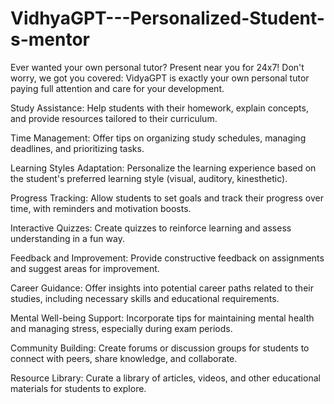 # VidhyaGPT---Personalized-Student-s-mentor
Ever wanted your own personal tutor? Present near you for 24x7! Don't worry, we got you covered: VidyaGPT is exactly your own personal tutor paying full attention and care for your development.

Study Assistance: Help students with their homework, explain concepts, and provide resources tailored to their curriculum.

Time Management: Offer tips on organizing study schedules, managing deadlines, and prioritizing tasks.

Learning Styles Adaptation: Personalize the learning experience based on the student's preferred learning style (visual, auditory, kinesthetic).

Progress Tracking: Allow students to set goals and track their progress over time, with reminders and motivation boosts.

Interactive Quizzes: Create quizzes to reinforce learning and assess understanding in a fun way.

Feedback and Improvement: Provide constructive feedback on assignments and suggest areas for improvement.

Career Guidance: Offer insights into potential career paths related to their studies, including necessary skills and educational requirements.

Mental Well-being Support: Incorporate tips for maintaining mental health and managing stress, especially during exam periods.

Community Building: Create forums or discussion groups for students to connect with peers, share knowledge, and collaborate.

Resource Library: Curate a library of articles, videos, and other educational materials for students to explore.
